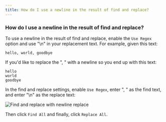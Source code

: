 ```yaml
---
title: How do I use a newline in the result of find and replace?
---
```


### How do I use a newline in the result of find and replace?

To use a newline in the result of find and replace, enable the `Use Regex` option and use "\n" in your replacement text. For example, given this text:

```text
hello, world, goodbye
```

If you'd like to replace the ", " with a newline so you end up with this text:

```text
hello
world
goodbye
```

In the find and replace settings, enable `Use Regex`, enter ", " as the find text, and enter "\n" as the replace text:

![Find and replace with newline replace](@images/atom/find-and-replace-newline.png)

Then click `Find All` and finally, click `Replace All`.
